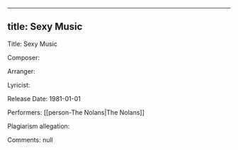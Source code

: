
---
title: Sexy Music
---
Title: Sexy Music

Composer: 

Arranger: 

Lyricist: 

Release Date: 1981-01-01

Performers: [[person-The Nolans|The Nolans]]

Plagiarism allegation:


Comments:
null
